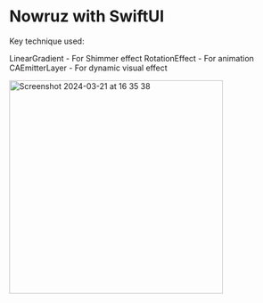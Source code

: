 # Nowruz with SwiftUI

Key technique used:


LinearGradient - For Shimmer effect
RotationEffect - For animation
CAEmitterLayer - For dynamic visual effect


<img width="383" alt="Screenshot 2024-03-21 at 16 35 38" src="https://github.com/faluhe/Nowruz/assets/18241760/8892c04e-d546-4fd2-8d47-fa3e0ca6a126">
